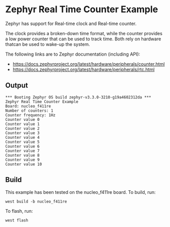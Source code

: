 # Zephyr Real Time Counter Example

Zephyr has support for Real-time clock and Real-time counter. 

The clock provides a broken-down time format, while the counter provides a low power counter that can be used to track time. Both rely on hardware thatcan be used to wake-up the system. 

The following links are to Zephyr documentation (including API): 
 * https://docs.zephyrproject.org/latest/hardware/peripherals/counter.html
 * https://docs.zephyrproject.org/latest/hardware/peripherals/rtc.html

## Output

```
*** Booting Zephyr OS build zephyr-v3.3.0-3210-g19a4602312da ***
Zephyr Real Time Counter Example
Board: nucleo_f411re
Number of counters: 1
Counter frequency: 1Hz
Counter value 0
Counter value 1
Counter value 2
Counter value 3
Counter value 4
Counter value 5
Counter value 6
Counter value 7
Counter value 8
Counter value 9
Counter value 10
```

## Build

This example has been tested on the nucleo_f411re board. To build, run:

```
west build -b nucleo_f411re
```

To flash, run:

```
west flash
```

